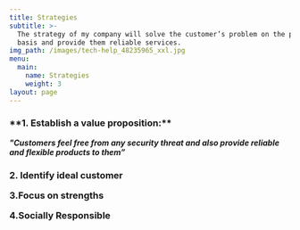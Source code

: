 ```yaml
---
title: Strategies
subtitle: >-
  The strategy of my company will solve the customer’s problem on the priority
  basis and provide them reliable services.
img_path: /images/tech-help_48235965_xxl.jpg
menu:
  main:
    name: Strategies
    weight: 3
layout: page
---
```

<h3>**1. Establish a value proposition:**</h3>

 _**"Customers feel free from any security threat and also provide reliable and flexible products to them”**_

**<h3>2. Identify  ideal customer**

**3.Focus on strengths**

**4.Socially Responsible</h3>**
